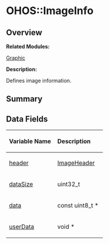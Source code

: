 # OHOS::ImageInfo<a name="ZH-CN_TOPIC_0000001055358140"></a>

## **Overview**<a name="section2130851957093535"></a>

**Related Modules:**

[Graphic](Graphic.md)

**Description:**

Defines image information. 

## **Summary**<a name="section826677680093535"></a>

## Data Fields<a name="pub-attribs"></a>

<a name="table454862587093535"></a>
<table><thead align="left"><tr id="row1932267438093535"><th class="cellrowborder" valign="top" width="50%" id="mcps1.1.3.1.1"><p id="p741056874093535"><a name="p741056874093535"></a><a name="p741056874093535"></a>Variable Name</p>
</th>
<th class="cellrowborder" valign="top" width="50%" id="mcps1.1.3.1.2"><p id="p75439330093535"><a name="p75439330093535"></a><a name="p75439330093535"></a>Description</p>
</th>
</tr>
</thead>
<tbody><tr id="row2010881455093535"><td class="cellrowborder" valign="top" width="50%" headers="mcps1.1.3.1.1 "><p id="p150809158093535"><a name="p150809158093535"></a><a name="p150809158093535"></a><a href="Graphic.md#gae36970890276c4f736e707a9521f5258">header</a></p>
</td>
<td class="cellrowborder" valign="top" width="50%" headers="mcps1.1.3.1.2 "><p id="p1332900831093535"><a name="p1332900831093535"></a><a name="p1332900831093535"></a><a href="OHOS-ImageHeader.md">ImageHeader</a>&nbsp;</p>
</td>
</tr>
<tr id="row513309416093535"><td class="cellrowborder" valign="top" width="50%" headers="mcps1.1.3.1.1 "><p id="p711174029093535"><a name="p711174029093535"></a><a name="p711174029093535"></a><a href="Graphic.md#ga70d8bc34472386fcd16e88408103980a">dataSize</a></p>
</td>
<td class="cellrowborder" valign="top" width="50%" headers="mcps1.1.3.1.2 "><p id="p2026026308093535"><a name="p2026026308093535"></a><a name="p2026026308093535"></a>uint32_t&nbsp;</p>
</td>
</tr>
<tr id="row915939949093535"><td class="cellrowborder" valign="top" width="50%" headers="mcps1.1.3.1.1 "><p id="p1171137969093535"><a name="p1171137969093535"></a><a name="p1171137969093535"></a><a href="Graphic.md#ga5cd05c8b56b8d410f78795407fb98c75">data</a></p>
</td>
<td class="cellrowborder" valign="top" width="50%" headers="mcps1.1.3.1.2 "><p id="p1899299170093535"><a name="p1899299170093535"></a><a name="p1899299170093535"></a>const uint8_t *&nbsp;</p>
</td>
</tr>
<tr id="row1612024257093535"><td class="cellrowborder" valign="top" width="50%" headers="mcps1.1.3.1.1 "><p id="p1853433686093535"><a name="p1853433686093535"></a><a name="p1853433686093535"></a><a href="Graphic.md#ga4c8e09888e21f154d61867b2e168b8a3">userData</a></p>
</td>
<td class="cellrowborder" valign="top" width="50%" headers="mcps1.1.3.1.2 "><p id="p735459586093535"><a name="p735459586093535"></a><a name="p735459586093535"></a>void *&nbsp;</p>
</td>
</tr>
</tbody>
</table>

